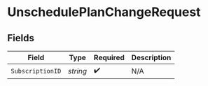 # UnschedulePlanChangeRequest


## Fields

| Field              | Type               | Required           | Description        |
| ------------------ | ------------------ | ------------------ | ------------------ |
| `SubscriptionID`   | *string*           | :heavy_check_mark: | N/A                |